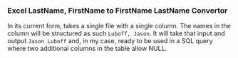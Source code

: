 ### Excel LastName, FirstName to FirstName LastName Convertor ###

In its current form, takes a single file with a single column. The names in the column will be structured as such `Luboff, Jason`. It will take that input and output `Jason Luboff` and, in my case, ready to be used in a SQL query where two additional columns in the table allow NULL. 
